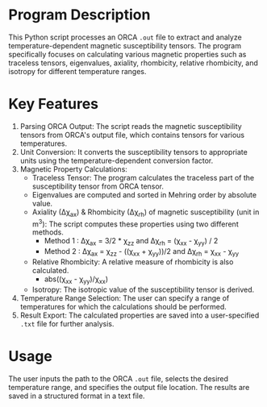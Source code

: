 # Program Description

This Python script processes an ORCA `.out` file to extract and analyze temperature-dependent magnetic susceptibility tensors. The program specifically focuses on calculating various magnetic properties such as traceless tensors, eigenvalues, axiality, rhombicity, relative rhombicity, and isotropy for different temperature ranges.

# Key Features

1. Parsing ORCA Output: The script reads the magnetic susceptibility tensors from ORCA's output file, which contains tensors for various temperatures.
2. Unit Conversion: It converts the susceptibility tensors to appropriate units using the temperature-dependent conversion factor.
3. Magnetic Property Calculations:
    - Traceless Tensor: The program calculates the traceless part of the susceptibility tensor from ORCA tensor.
    - Eigenvalues are computed and sorted in Mehring order by absolute value.
    - Axiality (∆χ<sub>ax</sub>) & Rhombicity (∆χ<sub>rh</sub>) of magnetic susceptibility (unit in m<sup>3</sup>): The script computes these properties using two different methods.
      - Method 1 : ∆χ<sub>ax</sub> = 3/2 * χ<sub>zz</sub> and ∆χ<sub>rh</sub> = (χ<sub>xx</sub> - χ<sub>yy</sub>) / 2
      - Method 2 : ∆χ<sub>ax</sub> = χ<sub>zz</sub> - ((χ<sub>xx</sub> + χ<sub>yy</sub>))/2 and ∆χ<sub>rh</sub> = χ<sub>xx</sub> - χ<sub>yy</sub>
    - Relative Rhombicity: A relative measure of rhombicity is also calculated.
      - abs((χ<sub>xx</sub> - χ<sub>yy</sub>)/χ<sub>xx</sub>)
    - Isotropy: The isotropic value of the susceptibility tensor is derived.
4. Temperature Range Selection: The user can specify a range of temperatures for which the calculations should be performed.
5. Result Export: The calculated properties are saved into a user-specified `.txt` file for further analysis.

# Usage

The user inputs the path to the ORCA `.out` file, selects the desired temperature range, and specifies the output file location. The results are saved in a structured format in a text file.
